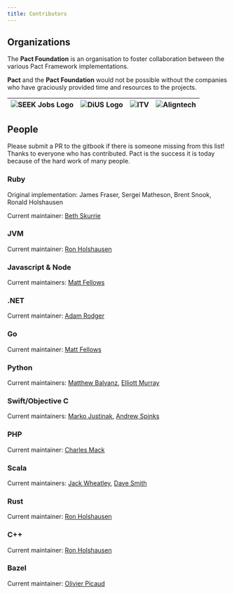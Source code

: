 ```yaml
---
title: Contributors
---
```


## Organizations

The **Pact Foundation** is an organisation to foster collaboration between the various Pact Framework implementations.

**Pact** and the **Pact Foundation** would not be possible without the companies who have graciously provided time and resources to the projects.

| ![SEEK Jobs Logo](/img/users/seek.jpg) | ![DiUS Logo](/img/users/dius.png) | ![ITV](/img/users/itv.png) | ![Aligntech](https://www.aligntech.com/img/align-logo.png) |
| :--- | :--- | :--- | :--- |


## People

Please submit a PR to the gitbook if there is someone missing from this list! Thanks to everyone who has contributed. Pact is the success it is today because of the hard work of many people.

### Ruby

Original implementation: James Fraser, Sergei Matheson, Brent Snook, Ronald Holshausen

Current maintainer: [Beth Skurrie](https://github.com/bethesque/)

### JVM

Current maintainer: [Ron Holshausen](https://github.com/uglyog)

### Javascript & Node

Current maintainers: [Matt Fellows](https://github.com/mefellows)

### .NET

Current maintainer: [Adam Rodger](https://github.com/adamrodger)

### Go

Current maintainer: [Matt Fellows](https://github.com/mefellows)

### Python

Current maintainers: [Matthew Balvanz](https://github.com/matthewbalvanz-wf), [Elliott Murray](https://github.com/elliottmurray)

### Swift/Objective C

Current maintainers: [Marko Justinak](https://github.com/surpher), [Andrew Spinks](https://github.com/andrewspinks)

### PHP

Current maintainer: [Charles Mack](https://github.com/mattermack)

### Scala

Current maintainers: [Jack Wheatley](https://github.com/jbwheatley/), [Dave Smith](https://github.com/davesmith00000)

### Rust

Current maintainer: [Ron Holshausen](https://github.com/uglyog)

### C++

Current maintainer: [Ron Holshausen](https://github.com/uglyog)

### Bazel

Current maintainer: [Olivier Picaud](https://github.com/opicaud)
